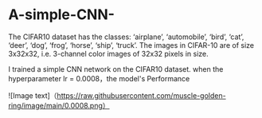# A-simple-CNN-
The CIFAR10 dataset has the classes: ‘airplane’, ‘automobile’, ‘bird’, ‘cat’, ‘deer’, ‘dog’, ‘frog’, ‘horse’, ‘ship’, ‘truck’. The images in CIFAR-10 are of size 3x32x32, 
i.e. 3-channel color images of 32x32 pixels in size.

I trained a simple CNN network on the CIFAR10 dataset.
when the hyperparameter lr = 0.0008，the model's Performance

![Image text]（https://raw.githubusercontent.com/muscle-golden-ring/image/main/0.0008.png）
